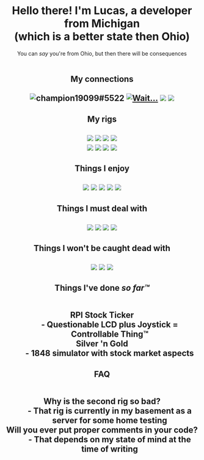 <h1 align="center">
Hello there! I'm Lucas, a developer from Michigan<br>
(which is a better state then Ohio)</h1>

<!---
Markdown is just a slightly more user friendly HTML.
But HTML is arguably better then Markdown.
---!>

<p align="center">
You can <i>say</i> you're from Ohio, but then there will be consequences<br><br>
</p>

<h2 align="center">My connections<br><br>
<img src=https://img.shields.io/badge/Discord-5865F2?style=for-the-badge&logo=discord&logoColor=white title="champion19099#5522"></img>
<a href=https://github.com/lucaspotter><img src=https://img.shields.io/badge/GitHub-100000?style=for-the-badge&logo=github&logoColor=white title="Wait..."></img></a>
<a href=mailto:birdofblue82@tutanota.com><img src=https://img.shields.io/badge/Tutanota-840010?style=for-the-badge&logo=Tutanota&logoColor=white></img></a>
<a href=https://lucaspotter.ml><img src=https://img.shields.io/badge/website-000000?style=for-the-badge&logo=About.me&logoColor=white></img></a>
</h2>

<h2 align="center">My rigs<br><br>
<img src=https://img.shields.io/badge/Windows-0078D6?style=for-the-badge&logo=windows&logoColor=white></img>
<img src=https://img.shields.io/badge/Ryzen_5_2600-ED1C24?style=for-the-badge&logo=amd&logoColor=white></img>
<img src=https://img.shields.io/badge/RAM-32GB-0078D6?style=for-the-badge&logoColor=white></img>
<img src=https://img.shields.io/badge/GTX_970-76B900?style=for-the-badge&logo=nvidia&logoColor=white></img><br>
<img src=https://img.shields.io/badge/Ubuntu-E95420?style=for-the-badge&logo=ubuntu&logoColor=white></img>
<img src=https://img.shields.io/badge/Phenom_9750-ED1C24?style=for-the-badge&logo=amd&logoColor=white></img>
<img src=https://img.shields.io/badge/RAM-4GB-E95420?style=for-the-badge&logoColor=white></img>
<img src=https://img.shields.io/badge/RS780-ED1C24?style=for-the-badge&logo=amd&logoColor=white></img><br>
</h2>

<h2 align="center">Things I enjoy<br><br>
<img src=https://img.shields.io/badge/Counter_Strike-000000?style=for-the-badge&logo=counter-strike&logoColor=white></img>
<img src=https://img.shields.io/badge/DoorDash-FF3008?style=for-the-badge&logo=DoorDash&logoColor=white></img>
<img src=https://img.shields.io/badge/Python-FFD43B?style=for-the-badge&logo=python&logoColor=blue></img>
<img src=https://img.shields.io/badge/Raspberry%20Pi-A22846?style=for-the-badge&logo=Raspberry%20Pi&logoColor=white></img>
<img src=https://img.shields.io/badge/Spotify-1ED760?&style=for-the-badge&logo=spotify&logoColor=white></img>
</h2>

<h2 align="center">Things I must deal with<br><br>
<img src=https://img.shields.io/badge/Amazon_AWS-FF9900?style=for-the-badge&logo=amazonaws&logoColor=white></img>
<img src=https://img.shields.io/badge/Atom-66595C?style=for-the-badge&logo=Atom&logoColor=white></img>
<img src=https://img.shields.io/badge/HTML5-E34F26?style=for-the-badge&logo=html5&logoColor=white></img>
<img src=https://img.shields.io/badge/JavaScript-323330?style=for-the-badge&logo=javascript&logoColor=F7DF1E></img>
</h2>

<h2 align="center">Things I won't be caught dead with<br><br>
<img src=https://img.shields.io/badge/apple%20silicon-333333?style=for-the-badge&logo=apple&logoColor=white></img>
<img src=https://img.shields.io/badge/Bitcoin-000000?style=for-the-badge&logo=bitcoin&logoColor=white></img>
<img src=https://img.shields.io/badge/Microsoft_Edge-0078D7?style=for-the-badge&logo=Microsoft-edge&logoColor=white></img>
</h2>

<h2 align="center">Things I've done <i>so far™</i><br><br>
<dl>
  <dt>RPI Stock Ticker</dt>
  <dd>- Questionable LCD plus Joystick = Controllable Thing™</dd>
  <dt>Silver 'n Gold</dt>
  <dd>- 1848 simulator with stock market aspects</dd>
</dl>
</h2>

<h2 align="center">FAQ<br><br>
<dl>
  <dt>Why is the second rig so bad?</dt>
  <dd>- That rig is currently in my basement as a server for some home testing</dd>
  <dt>Will you ever put proper comments in your code?</dt>
  <dd>- That depends on my state of mind at the time of writing</dd>
</dl>
</h2>
